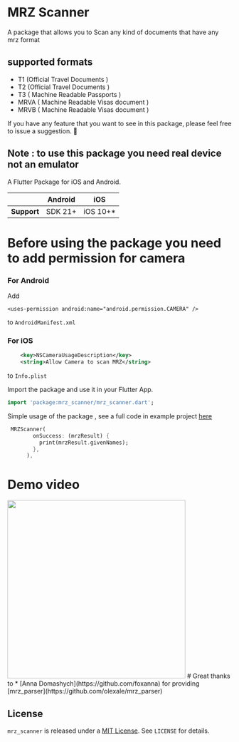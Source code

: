 # MRZ Scanner
A package that allows you to Scan any kind of documents that have any mrz format

##  supported formats
* T1 (Official Travel Documents )
* T2 (Official Travel Documents )
* T3 ( Machine Readable Passports )
* MRVA ( Machine Readable Visas document )
* MRVB ( Machine Readable Visas document )


If you have any feature that you want to see in this package, please feel free to issue a suggestion. 🎉

## Note : to use this package you need real device not an emulator

A Flutter Package for iOS and Android.

|                | Android | iOS      |
|----------------|---------|----------|
| **Support**    | SDK 21+ | iOS 10+* |


# Before using the package you need to add permission for camera

### For Android
Add
```
<uses-permission android:name="android.permission.CAMERA" />
```
to `AndroidManifest.xml`

### For iOS
```xml
    <key>NSCameraUsageDescription</key>
    <string>Allow Camera to scan MRZ</string>
```
to `Info.plist`

Import the package and use it in your Flutter App.
```dart
import 'package:mrz_scanner/mrz_scanner.dart';
```
Simple usage of the package , see a full code in example project <a href="https://github.com/F-BONAPARTA/mrz_scanner/tree/main/example">here</a>

```dart
 MRZScanner(
        onSuccess: (mrzResult) {
          print(mrzResult.givenNames);
        },
      ),
```
# Demo video
<img src="https://user-images.githubusercontent.com/67749770/198722182-3320f8f1-5184-45dc-a0e8-5ed02f2d0c07.mp4" width="400" >
# Great thanks to
* [Anna Domashych](https://github.com/foxanna) for providing  [mrz_parser](https://github.com/olexale/mrz_parser) 


## License
`mrz_scanner` is released under a [MIT License](https://opensource.org/licenses/MIT). See `LICENSE` for details.
